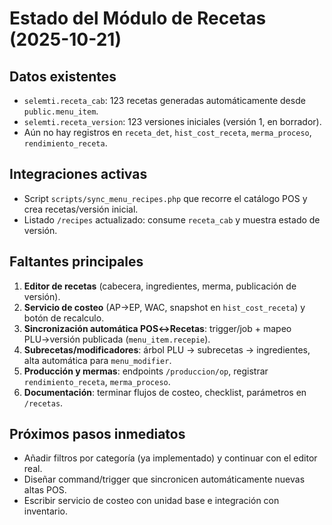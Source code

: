 # Estado del Módulo de Recetas (2025-10-21)

## Datos existentes
- `selemti.receta_cab`: 123 recetas generadas automáticamente desde `public.menu_item`.
- `selemti.receta_version`: 123 versiones iniciales (versión 1, en borrador).
- Aún no hay registros en `receta_det`, `hist_cost_receta`, `merma_proceso`, `rendimiento_receta`.

## Integraciones activas
- Script `scripts/sync_menu_recipes.php` que recorre el catálogo POS y crea recetas/versión inicial.
- Listado `/recipes` actualizado: consume `receta_cab` y muestra estado de versión.

## Faltantes principales
1. **Editor de recetas** (cabecera, ingredientes, merma, publicación de versión).
2. **Servicio de costeo** (AP→EP, WAC, snapshot en `hist_cost_receta`) y botón de recalculo.
3. **Sincronización automática POS↔Recetas**: trigger/job + mapeo PLU→versión publicada (`menu_item.recepie`).
4. **Subrecetas/modificadores**: árbol PLU → subrecetas → ingredientes, alta automática para `menu_modifier`.
5. **Producción y mermas**: endpoints `/produccion/op`, registrar `rendimiento_receta`, `merma_proceso`.
6. **Documentación**: terminar flujos de costeo, checklist, parámetros en `/recetas`.

## Próximos pasos inmediatos
- Añadir filtros por categoría (ya implementado) y continuar con el editor real.
- Diseñar command/trigger que sincronicen automáticamente nuevas altas POS.
- Escribir servicio de costeo con unidad base e integración con inventario.
